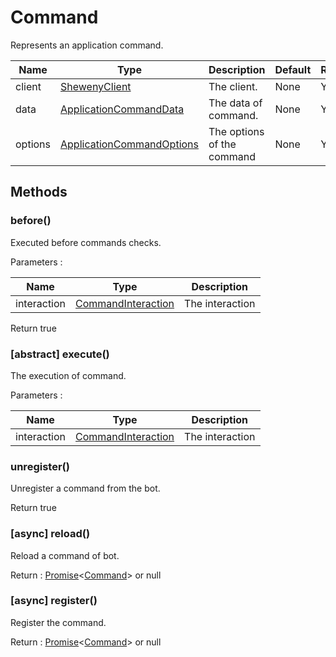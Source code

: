 # Command

Represents an application command.

| Name    | Type                                                                                               | Description                | Default | Required |
| ------- | -------------------------------------------------------------------------------------------------- | -------------------------- | ------- | -------- |
| client  | [ShewenyClient](../classes/ShewenyClient.md)                                                       | The client.                | None    | Yes      |
| data    | [ApplicationCommandData](https://discord.js.org/#/docs/main/stable/typedef/ApplicationCommandData) | The data of command.       | None    | Yes      |
| options | [ApplicationCommandOptions](../typedef/CommandOptions.md)                                          | The options of the command | None    | Yes      |

## Methods

### before()

Executed before commands checks.

Parameters :

| Name        | Type                                                                                     | Description     |
| ----------- | ---------------------------------------------------------------------------------------- | --------------- |
| interaction | [CommandInteraction](https://discord.js.org/#/docs/main/stable/class/CommandInteraction) | The interaction |

Return true

### [abstract] execute()

The execution of command.

Parameters :

| Name        | Type                                                                                     | Description     |
| ----------- | ---------------------------------------------------------------------------------------- | --------------- |
| interaction | [CommandInteraction](https://discord.js.org/#/docs/main/stable/class/CommandInteraction) | The interaction |

### unregister()

Unregister a command from the bot.

Return true

### [async] reload()

Reload a command of bot.

Return : [Promise](https://developer.mozilla.org/en-US/docs/Web/JavaScript/Reference/Global_Objects/Promise)<[Command](.)> or null

### [async] register()

Register the command.

Return : [Promise](https://developer.mozilla.org/en-US/docs/Web/JavaScript/Reference/Global_Objects/Promise)<[Command](.)> or null
